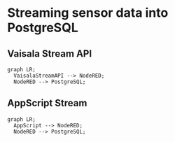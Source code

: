 # Streaming sensor data into PostgreSQL


## Vaisala Stream API
```mermaid
graph LR;
  VaisalaStreamAPI --> NodeRED;
  NodeRED --> PostgreSQL;

```




## AppScript Stream

```mermaid
graph LR;
  AppScript --> NodeRED;
  NodeRED --> PostgreSQL;

```








